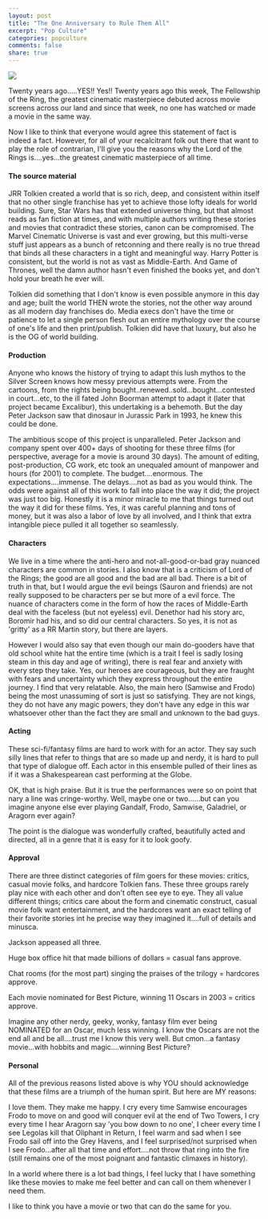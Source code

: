 ```yaml
---
layout: post
title: "The One Anniversary to Rule Them All"
excerpt: "Pop Culture"
categories: popculture
comments: false
share: true
---
```


![](https://cdn.shopify.com/s/files/1/0966/9134/products/NW135_LOTR_Cover_750x.jpg?v=1636566337)


Twenty years ago.....YES!! Yes!! Twenty years ago this week, The Fellowship of the Ring, the greatest cinematic masterpiece debuted across movie screens across our land and since that week, no one has watched or made a movie in the same way.

Now I like to think that everyone would agree this statement of fact is indeed a fact. However, for all of your recalcitrant folk out there that want to play the role of contrarian, I'll give you the reasons why the Lord of the Rings is....yes...the greatest cinematic masterpiece of all time.



#### The source material

JRR Tolkien created a world that is so rich, deep, and consistent within itself that no other single franchise has yet to achieve those lofty ideals for world building. Sure, Star Wars has that extended universe thing, but that almost reads as fan fiction at times, and with multiple authors writing these stories and movies that contradict these stories, canon can be compromised. The Marvel Cinematic Universe is vast and ever growing, but this multi-verse stuff just appears as a bunch of retconning and there really is no true thread that binds all these characters in a tight and meaningful way. Harry Potter is consistent, but the world is not as vast as Middle-Earth. And Game of Thrones, well the damn author hasn't even finished the books yet, and don't hold your breath he ever will.

Tolkien did something that I don't know is even possible anymore in this day and age; built the world THEN wrote the stories, not the other way around as all modern day franchises do. Media execs don't have the time or patience to let a single person flesh out an entire mythology over the course of one's life and then print/publish. Tolkien did have that luxury, but also he is the OG of world building.


#### Production

Anyone who knows the history of trying to adapt this lush mythos to the Silver Screen knows how messy previous attempts were. From the cartoons, from the rights being bought..renewed..sold...bought...contested in court...etc, to the ill fated John Boorman attempt to adapt it (later that project became Excalibur), this undertaking is a behemoth. But the day Peter Jackson saw that dinosaur in Jurassic Park in 1993, he knew this could be done.

The ambitious scope of this project is unparalleled. Peter Jackson and company spent over 400+ days of shooting for these three films (for perspective, average for a movie is around 30 days). The amount of editing, post-production, CG work, etc took an unequaled amount of manpower and hours (for 2001) to complete. The budget....enormous. The expectations....immense. The delays....not as bad as you would think. The odds were against all of this work to fall into place the way it did; the project was just too big. Honestly it is a minor miracle to me that things turned out the way it did for these films. Yes, it was careful planning and tons of money, but it was also a labor of love by all involved, and I think that extra intangible piece pulled it all together so seamlessly.  



#### Characters

We live in a time where the anti-hero and not-all-good-or-bad gray nuanced characters are common in stories. I also know that is a criticism of Lord of the Rings; the good are all good and the bad are all bad. There is a bit of truth in that, but I would argue the evil beings (Sauron and friends) are not really supposed to be characters per se but more of a evil force. The nuance of characters come in the form of how the races of Middle-Earth deal with the faceless (but not eyeless) evil. Denethor had his story arc, Boromir had his, and so did our central characters. So yes, it is not as 'gritty' as a RR Martin story, but there are layers.

However I would also say that even though our main do-gooders have that old school white hat the entire time (which is a trait I feel is sadly losing steam in this day and age of writing), there is real fear and anxiety with every step they take. Yes, our heroes are courageous, but they are fraught with fears and uncertainty which they express throughout the entire journey. I find that very relatable. Also, the main hero (Samwise and Frodo) being the most unassuming of sort is just so satisfying. They are not kings, they do not have any magic powers, they don't have any edge in this war whatsoever other than the fact they are small and unknown to the bad guys. 

#### Acting


These sci-fi/fantasy films are hard to work with for an actor. They say such silly lines that refer to things that are so made up and nerdy, it is hard to pull that type of dialogue off. Each actor in this ensemble pulled of their lines as if it was a Shakespearean cast performing at the Globe. 

OK, that is high praise. But it is true the performances were so on point that nary a line was cringe-worthy. Well, maybe one or two......but can you imagine anyone else ever playing Gandalf, Frodo, Samwise, Galadriel, or Aragorn ever again? 

The point is the dialogue was wonderfully crafted, beautifully acted and directed, all in a genre that it is easy for it to look goofy. 

#### Approval

There are three distinct categories of film goers for these movies: critics, casual movie folks, and hardcore Tolkien fans. These three groups rarely play nice with each other and don't often see eye to eye. They all value different things; critics care about the form and cinematic construct, casual movie folk want entertainment, and the hardcores want an exact telling of their favorite stories int he precise way they imagined it....full of details and minusca. 


Jackson appeased all three.

Huge box office hit that made billions of dollars = casual fans approve.

Chat rooms (for the most part) singing the praises of the trilogy = hardcores approve.

Each movie nominated for Best Picture, winning 11 Oscars in 2003 = critics approve.


Imagine any other nerdy, geeky, wonky, fantasy film ever being NOMINATED for an Oscar, much less winning. I know the Oscars are not the end all and be all....trust me I know this very well. But cmon...a fantasy movie...with hobbits and magic....winning Best Picture? 




#### Personal

All of the previous reasons listed above is why YOU should acknowledge that these films are a triumph of the human spirit. But here are MY reasons:

I love them. They make me happy. I cry every time Samwise encourages Frodo to move on and good will conquer evil at the end of Two Towers, I cry every time I hear Aragorn say 'you bow down to no one', I cheer every time I see Legolas kill that Oliphant in Return, I feel warm and sad when I see Frodo sail off into the Grey Havens, and I feel surprised/not surprised when I see Frodo...after all that time and effort....not throw that ring into the fire (still remains one of the most poignant and fantastic climaxes in history). 

In a world where there is a lot bad things, I feel lucky that I have something like these movies to make me feel better and can call on them whenever I need them. 

I like to think you have a movie or two that can do the same for you.


